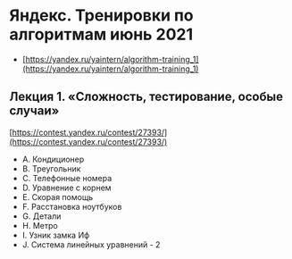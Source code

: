 # Яндекс. Тренировки по алгоритмам июнь 2021

- [https://yandex.ru/yaintern/algorithm-training_1](https://yandex.ru/yaintern/algorithm-training_1)

## Лекция 1. «Сложность, тестирование, особые случаи»
[https://contest.yandex.ru/contest/27393/](https://contest.yandex.ru/contest/27393/)

- A. Кондиционер
- B. Треугольник
- C. Телефонные номера
- D. Уравнение с корнем
- E. Скорая помощь
- F. Расстановка ноутбуков
- G. Детали
- H. Метро
- I. Узник замка Иф
- J. Система линейных уравнений - 2
